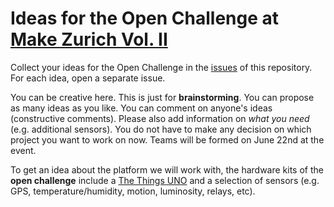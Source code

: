 # Ideas for the Open Challenge at [Make Zurich Vol. II](https://makezurich.ch)

Collect your ideas for the Open Challenge in the [issues](https://github.com/make-zurich/open-challenge-ideas/issues) of this repository. 
For each idea, open a separate issue.

You can be creative here. This is just for **brainstorming**. You can propose as many ideas as you like. You can comment on anyone's ideas (constructive comments). Please also add information on *what you need* (e.g. additional sensors).
You do not have to make any decision on which project you want to work on now. 
Teams will be formed on June 22nd at the event.

To get an idea about the platform we will work with, the hardware kits of the **open challenge** include a [The Things UNO](https://www.thethingsnetwork.org/docs/devices/uno/) and a selection of sensors (e.g. GPS, temperature/humidity, motion, luminosity, relays, etc).
